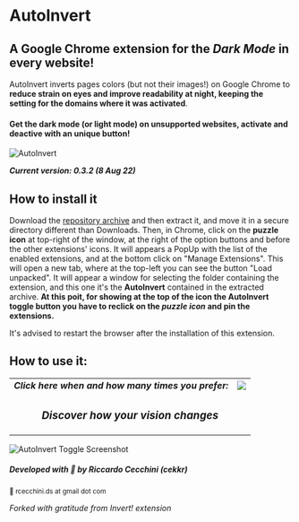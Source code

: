 # AutoInvert 
## A Google Chrome extension for the _Dark Mode_ in every website!

AutoInvert inverts pages colors (but not their images!) on Google Chrome to **reduce strain on eyes and improve readability at night, keeping the setting for the domains where it was activated**. 
#### Get the dark mode (or light mode) on unsupported websites, activate and deactive with an unique button!

![AutoInvert](https://i.ibb.co/ZK1SLJK/big-logo-cover-freestyle.png)

***Current version: 0.3.2 (8 Aug 22)***

## How to install it
Download the [repository archive](https://github.com/cekkr/autoinvert-chrome/archive/refs/heads/main.zip) and then extract it, and move it in a secure directory different than Downloads. 
Then, in Chrome, click on the <b>puzzle icon</b> at top-right of the window, at the right of the option buttons and before the other extensions' icons. 
It will appears a PopUp with the list of the enabled extensions, and at the bottom click on "Manage Extensions".
This will open a new tab, where at the top-left you can see the button "Load unpacked". It will appear a window for selecting the folder containing the extension, and this one it's the <b>AutoInvert</b> contained in the extracted archive. 
<b>At this poit, for showing at the top of the icon the AutoInvert toggle button you have to reclick on the <i>puzzle icon</i> and pin the extensions.</b>

It's advised to restart the browser after the installation of this extension.

## How to use it: 
<table>
  <tr>
    <td><i><b>Click here when and how many times you prefer:</b></i></td>
    <td vertical-align="middle"><img src="https://i.ibb.co/zhHW4kw/howuseit.png"/></td>
  </tr>
  <tr><td colspan="2" align="center"><h3><i>Discover how your vision changes</i></h3></td></tr>
</table>

![AutoInvert Toggle Screenshot](https://i.ibb.co/R3YJPn0/wikipedia-chrome-store-screenshot.png)

##### Developed with 🧡 by Riccardo Cecchini (cekkr) 
<sup>📧 rcecchini.ds at gmail dot com</sup>

*Forked with gratitude from Invert! extension*
